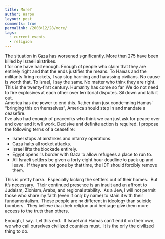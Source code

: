 ```yaml
---
title: More?
author: Harpo
layout: post
comments: true
permalink: /2008/12/28/more/
tags:
  - current events
  - religion
---
```

The situation in Gaza has worsened significantly. More than 275 have been killed by Israeli airstrikes.  
I for one have had enough. Enough of people who claim that they are entirely right and that the ends justifies the means. To Hamas and the militants firing rockets, I say stop harming and harassing civilians. No cause is worth that. To Israel, I say the same. No matter who think they are right. This is the twenty-first century. Humanity has come so far. We do not need to fire explosives at each other over territorial disputes. Sit down and talk it out.  
America has the power to end this. Rather than just condemning Hamas&#8217; &#8220;bringing this on themselves&#8221;, America should step in and mandate a ceasefire.  
I&#8217;ve also had enough of peaceniks who think we can just ask for peace over and over and it will work. Decisive and definite action is required. I propose the following terms of a ceasefire:

*   Israel stops all airstrikes and infantry operations.
*   Gaza halts all rocket attacks.
*   Israel lifts the blockade entirely.
*   Egypt opens its border with Gaza to allow refugees a place to run to.
*   All Israeli settlers be given a forty-eight hour deadline to pack up and leave.  If they are not gone by that time, the IDF should forcibly remove them.

This is pretty harsh.  Especially kicking the settlers out of their homes.  But it&#8217;s necessary.  Their continued presence is an insult and an affront to Judaism, Zionism, Arabs, and regional stability.  As a Jew, I will not permit those who share my faith (even if only by name) to stain it with their fundamentalism.  These people are no different in ideology than suicide bombers.  They believe that their religion and heritage give them more access to the truth than others.

Enough, I say.  Let this end.  If Israel and Hamas can&#8217;t end it on their own, we who call ourselves civilized countries must.  It is the only the civilized thing to do.